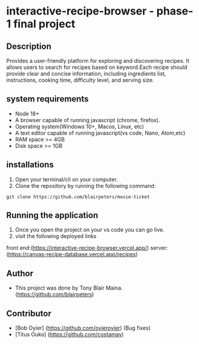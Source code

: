 # interactive-recipe-browser - phase-1 final project

## Description

Provides a user-friendly platform for exploring and discovering recipes.
It allows users to search for recipes based on keyword.Each recipe should provide clear and concise information, including ingredients list, instructions, cooking time, difficulty level, and serving size.

## system requirements

- Node 18+
- A browser capable of running javascript (chrome, firefox).
- Operating system(Windows 10+, Macos, Linux, etc)
- A text editor capable of running javascript(vs code, Nano, Atom,etc)
- RAM space >= 4GB
- Disk space >= 1GB

## installations

1. Open your terminal/cli on your computer.
2. Clone the repository by running the following command:

`git clone https://github.com/blairpeters/movie-ticket`

## Running the application

1. Once you open the project on your vs code you can go live.
2. visit the following deployed links

front end:(https://interactive-recipe-browser.vercel.app/)
server: (https://canvas-recipe-database.vercel.app/recipes)

## Author

- This project was done by Tony Blair Maina.(https://github.com/blairpeters)

## Contributor

- [Bob Oyier] (https://github.com/oyieroyier) (Bug fixes)
- [Titus Ouko] (https://github.com/costamay)
